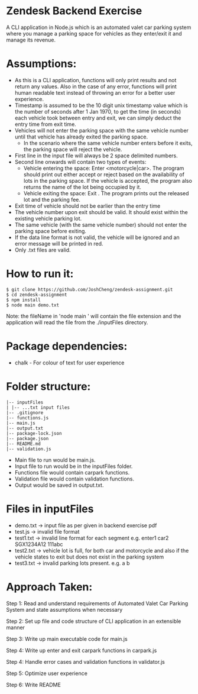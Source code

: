 # Zendesk Backend Exercise
A CLI application in Node.js which is an automated valet car parking system where you manage a parking space for vehicles as they enter/exit it and manage its revenue.

# Assumptions:
- As this is a CLI application, functions will only print results and not return any values. Also in the case of any error, functions will print human readable text instead of throwing an error for a better user experience.
- Timestamp is assumed to be the 10 digit unix timestamp value which is the number of seconds after 1 Jan 1970, to get the time (in seconds) each vehicle took between entry and exit, we can simply deduct the entry time from exit time.
- Vehicles will not enter the parking space with the same vehicle number until that vehicle has already exited the parking space.
    - In the scenario where the same vehicle number enters before it exits, the parking space will reject the vehicle.
- First line in the input file will always be 2 space delimited numbers.
- Second line onwards will contain two types of events:
    - Vehicle entering the space: ​Enter <motorcycle|car> <vehicle number>
    <timestamp>​. The program should print out either ​accept or ​reject based on the availability of lots in the parking space. If the vehicle is accepted, the program also returns the name of the lot being occupied by it.
    - Vehicle exiting the space: ​Exit <vehicle number> <timestamp>​. The program prints out the released lot and the parking fee.
- Exit time of vehicle should not be earlier than the entry time
- The vehicle number upon exit should be valid. It should exist within the existing vehicle parking lot.
- The same vehicle (with the same vehicle number) should not enter the parking space before exiting.
- If the data line format is not valid, the vehicle will be ignored and an error message will be printed in red.
- Only .txt files are valid.

# How to run it:
```
$ git clone https://github.com/JoshCheng/zendesk-assignment.git
$ cd zendesk-assignment
$ npm install
$ node main demo.txt
```

Note: the fileName in 'node main <fileName>' will contain the file extension and the application will read the file from the ./inputFiles directory.

# Package dependencies:
- chalk - For colour of text for user experience

# Folder structure:
```
|-- inputFiles
| |-- ...txt input files
|-- .gitignore
|-- functions.js
|-- main.js
|-- output.txt
|-- package-lock.json
|-- package.json
|-- README.md
|-- validation.js
```
- Main file to run would be main.js.
- Input file to run would be in the inputFiles folder.
- Functions file would contain carpark functions.
- Validation file would contain validation functions.
- Output would be saved in output.txt.

# Files in inputFiles
- demo.txt -> input file as per given in backend exercise pdf
- test.js -> invalid file format
- test1.txt -> invalid line format for each segment e.g. enter1 car2 SGX1234A12 111abc
- test2.txt -> vehicle lot is full, for both car and motorcycle and also if the vehicle states to exit but does not exist in the parking system
- test3.txt -> invalid parking lots present. e.g. a b

# Approach Taken:
Step 1: Read and understand requirements of Automated Valet Car Parking System and state assumptions when necessary

Step 2: Set up file and code structure of CLI application in an extensible manner

Step 3: Write up main executable code for main.js

Step 4: Write up enter and exit carpark functions in carpark.js

Step 4: Handle error cases and validation functions in validator.js

Step 5: Optimize user experience

Step 6: Write README

